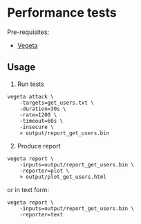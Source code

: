 # Performance tests 

Pre-requisites:

* [Vegeta](https://github.com/tsenart/vegeta)

## Usage

1) Run tests

```
vegeta attack \
    -targets=get_users.txt \
    -duration=30s \
    -rate=1200 \
    -timeout=60s \
    -insecure \
    > output/report_get_users.bin
```

2) Produce report

```
vegeta report \
    -inputs=output/report_get_users.bin \
    -reporter=plot \
    > output/plot_get_users.html
```

or in text form:

```
vegeta report \
    -inputs=output/report_get_users.bin \
    -reporter=text 
```

